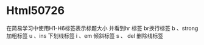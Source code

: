 # Html50726
 
在简易学习中使用H1-H6标签表示标题大小
并看到hr    标签 br换行标签
b 、strong 加粗标签
u 、ins    下划线标签
i 、em     倾斜标签
s 、 del   删除线标签
